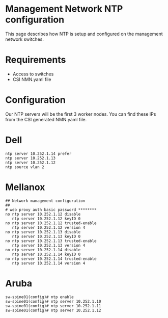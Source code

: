 # Management Network NTP configuration

This page describes how NTP is setup and configured on the management network switches. 

# Requirements
- Access to switches
- CSI NMN.yaml file

# Configuration
Our NTP servers will be the first 3 worker nodes.  You can find these IPs from the CSI generated NMN.yaml file.


# Dell 

```
ntp server 10.252.1.14 prefer
ntp server 10.252.1.13
ntp server 10.252.1.12
ntp source vlan 2
```

# Mellanox

```
## Network management configuration
##
# web proxy auth basic password ********
no ntp server 10.252.1.12 disable
   ntp server 10.252.1.12 keyID 0
no ntp server 10.252.1.12 trusted-enable
   ntp server 10.252.1.12 version 4
no ntp server 10.252.1.13 disable
   ntp server 10.252.1.13 keyID 0
no ntp server 10.252.1.13 trusted-enable
   ntp server 10.252.1.13 version 4
no ntp server 10.252.1.14 disable
   ntp server 10.252.1.14 keyID 0
no ntp server 10.252.1.14 trusted-enable
   ntp server 10.252.1.14 version 4
```

# Aruba

```
sw-spine01(config)# ntp enable
sw-spine01(config)# ntp server 10.252.1.10
sw-spine01(config)# ntp server 10.252.1.11
sw-spine01(config)# ntp server 10.252.1.12
```


